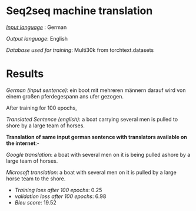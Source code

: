 # Seq2seq machine translation

*<u>Input language</u>* : German

*Output language*: English

*Database used for training*: Multi30k from torchtext.datasets 

# Results

*German (input sentence)*: ein boot mit mehreren männern darauf wird von einem großen pferdegespann ans ufer gezogen.

After training for 100 epochs,

*Translated Sentence (english)*: a boat carrying several men is pulled to shore by a large team of horses.


**Translation of same input german sentence with translators available on the internet**:-

*Google translation*: a boat with several men on it is being pulled ashore by a large team of horses.

*Microsoft translation*: a boat with several men on it is pulled by a large horse team to the shore.

* *Training loss after 100 epochs*: 0.25
* *validation loss after 100 epochs*: 6.98
* *Bleu score*: 19.52
